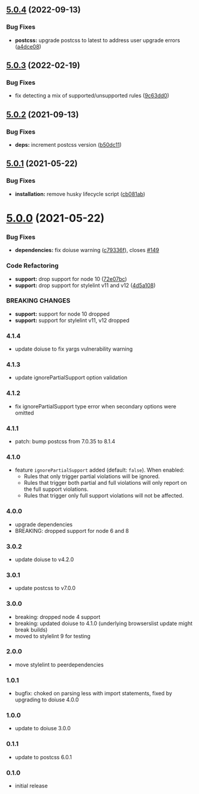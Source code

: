 ## [5.0.4](https://github.com/ismay/stylelint-no-unsupported-browser-features/compare/v5.0.3...v5.0.4) (2022-09-13)


### Bug Fixes

* **postcss:** upgrade postcss to latest to address user upgrade errors ([a4dce08](https://github.com/ismay/stylelint-no-unsupported-browser-features/commit/a4dce08f49b2edba86806ed145fa65c688ff8320))

## [5.0.3](https://github.com/ismay/stylelint-no-unsupported-browser-features/compare/v5.0.2...v5.0.3) (2022-02-19)


### Bug Fixes

* fix detecting a mix of supported/unsupported rules ([9c63dd0](https://github.com/ismay/stylelint-no-unsupported-browser-features/commit/9c63dd04d93ad64acd52b28b66a6cddd5ce22dc0))

## [5.0.2](https://github.com/ismay/stylelint-no-unsupported-browser-features/compare/v5.0.1...v5.0.2) (2021-09-13)


### Bug Fixes

* **deps:** increment postcss version ([b50dc11](https://github.com/ismay/stylelint-no-unsupported-browser-features/commit/b50dc11dac853e73f91c8d5bf26439110c90e0f0))

## [5.0.1](https://github.com/ismay/stylelint-no-unsupported-browser-features/compare/v5.0.0...v5.0.1) (2021-05-22)


### Bug Fixes

* **installation:** remove husky lifecycle script ([cb081ab](https://github.com/ismay/stylelint-no-unsupported-browser-features/commit/cb081ab84c3deaacd2713264b23360c269342150))

# [5.0.0](https://github.com/ismay/stylelint-no-unsupported-browser-features/compare/v4.1.4...v5.0.0) (2021-05-22)


### Bug Fixes

* **dependencies:** fix doiuse warning ([c79336f](https://github.com/ismay/stylelint-no-unsupported-browser-features/commit/c79336fb1418d793a1d9887272c6faae791ae8d6)), closes [#149](https://github.com/ismay/stylelint-no-unsupported-browser-features/issues/149)


### Code Refactoring

* **support:** drop support for node 10 ([72e07bc](https://github.com/ismay/stylelint-no-unsupported-browser-features/commit/72e07bca6918775bd8795cc4f220d9b3cdc9b119))
* **support:** drop support for stylelint v11 and v12 ([4d5a108](https://github.com/ismay/stylelint-no-unsupported-browser-features/commit/4d5a1083cd512e0a775e5e5b8ab82097979d417f))


### BREAKING CHANGES

* **support:** support for node 10 dropped
* **support:** support for stylelint v11, v12 dropped

### 4.1.4

* update doiuse to fix yargs vulnerability warning

### 4.1.3

* update ignorePartialSupport option validation

### 4.1.2

* fix ignorePartialSupport type error when secondary options were omitted

### 4.1.1

* patch: bump postcss from 7.0.35 to 8.1.4

### 4.1.0

* feature `ignorePartialSupport` added (default: `false`). When enabled: 
  * Rules that only trigger partial violations will be ignored.
  * Rules that trigger both partial and full violations will only report on the full support violations.
  * Rules that trigger only full support violations will not be affected.

### 4.0.0

* upgrade dependencies
* BREAKING: dropped support for node 6 and 8

### 3.0.2

* update doiuse to v4.2.0

### 3.0.1

* update postcss to v7.0.0

### 3.0.0
* breaking: dropped node 4 support
* breaking: updated doiuse to 4.1.0 (underlying browserslist update might break builds)
* moved to stylelint 9 for testing

### 2.0.0
* move stylelint to peerdependencies

### 1.0.1
* bugfix: choked on parsing less with import statements, fixed by upgrading to doiuse 4.0.0

### 1.0.0
* update to doiuse 3.0.0

### 0.1.1
* update to postcss 6.0.1

### 0.1.0
* initial release
